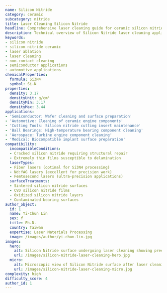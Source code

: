 ```yaml
---
name: Silicon Nitride
category: ceramic
subcategory: nitride
title: Laser Cleaning Silicon Nitride
headline: Comprehensive laser cleaning guide for ceramic silicon nitride
description: Technical overview of Silicon Nitride laser cleaning applications and parameters
keywords:
- silicon nitride
- silicon nitride ceramic
- laser ablation
- laser cleaning
- non-contact cleaning
- semiconductor applications
- automotive applications
chemicalProperties:
  formula: Si3N4
  symbol: Si-N
properties:
  density: 3.17
  densityUnit: g/cm³
  densityMin: 3.17
  densityMax: 3.44
applications:
- 'Semiconductor: Wafer cleaning and surface preparation'
- 'Automotive: Cleaning of ceramic engine components'
- 'Cutting Tools: Silicon nitride cutting insert maintenance'
- 'Ball Bearings: High-temperature bearing component cleaning'
- 'Aerospace: Turbine engine component cleaning'
- 'Medical: Biocompatible implant surface preparation'
compatibility:
  incompatibleConditions:
  - Cracked silicon nitride requiring structural repair
  - Extremely thin films susceptible to delamination
  laserTypes:
  - Fiber lasers (optimal for Si3N4 processing)
  - Nd:YAG lasers (excellent for precision work)
  - Femtosecond lasers (ultra-precision applications)
  surfaceTreatments:
  - Sintered silicon nitride surfaces
  - CVD silicon nitride films
  - Oxidized silicon nitride layers
  - Contaminated bearing surfaces
author_object:
  id: 1
  name: Yi-Chun Lin
  sex: f
  title: Ph.D.
  country: Taiwan
  expertise: Laser Materials Processing
  image: /images/author/yi-chun-lin.jpg
images:
  hero:
    alt: Silicon Nitride surface undergoing laser cleaning showing precise contamination removal
    url: /images/silicon-nitride-laser-cleaning-hero.jpg
  micro:
    alt: Microscopic view of Silicon Nitride surface after laser cleaning showing detailed surface structure
    url: /images/silicon-nitride-laser-cleaning-micro.jpg
complexity: high
difficulty_score: 4
author_id: 1
---
```

